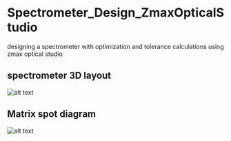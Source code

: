 # Spectrometer_Design_ZmaxOpticalStudio
designing a spectrometer with optimization and tolerance calculations using zmax optical studio 


## spectrometer 3D layout 
![alt text](3DLayout.png)

## Matrix spot diagram 
![alt text](MatrixSpotDiagram.png)
 
